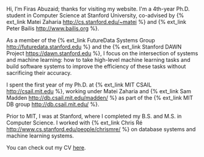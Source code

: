 Hi, I’m Firas Abuzaid; thanks for visiting my website. I'm a 4th-year Ph.D.
student in Computer Science at Stanford University, co-advised by {% ext_link
Matei Zaharia http://cs.stanford.edu/~matei %} and {% ext_link Peter Bailis
http://www.bailis.org %}.

As a member of the {% ext_link FutureData Systems Group
http://futuredata.stanford.edu %} and the {% ext_link Stanford DAWN Project
https://dawn.stanford.edu %}, I focus on the intersection of systems and
machine learning: how to take high-level machine learning tasks and build
software systems to improve the efficiency of these tasks without sacrificing
their accuracy.

I spent the first year of my Ph.D. at {% ext_link MIT CSAIL http://csail.mit.edu %},
working under Matei Zaharia and {% ext_link Sam Madden http://db.csail.mit.edu/madden/ %}
as part of the {% ext_link MIT DB group http://db.csail.mit.edu/ %}.

Prior to MIT, I was at Stanford, where I completed my B.S. and M.S. in Computer Science.
I worked with {% ext_link Chris Ré http://www.cs.stanford.edu/people/chrismre/ %} on database systems
and machine learning systems.

You can check out my CV [here](/public/firas_abuzaid_cv.pdf).
